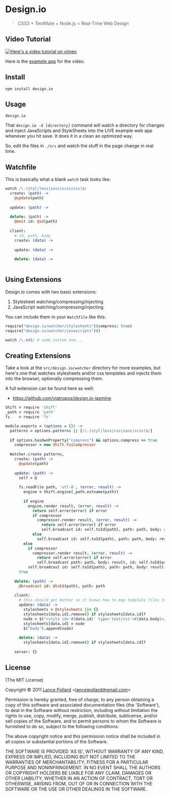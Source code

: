 # Design.io

> CSS3 + TextMate + Node.js = Real-Time Web Design

## Video Tutorial

[![Here's a video tutorial on vimeo](http://i.imgur.com/JunAS.png)](http://player.vimeo.com/video/31589739?title=0&amp;byline=0&amp;portrait=0&autoplay=true)

Here is the [example app](https://github.com/viatropos/design.io-example) for the video.

## Install

```
npm install design.io
```

## Usage

```
design.io
```

That `design.io -d [directory]` command will watch a directory for changes and inject JavaScripts and StyleSheets into the LIVE example web app whenever you hit save.  It does it in a clean an optimized way.

So, edit the files in `./src` and watch the stuff in the page change in real time.

## Watchfile

This is basically what a blank `watch` task looks like:

``` coffeescript
watch /\.(styl|less|sass|scss|css)$/
  create: (path) ->
    @update(path)
    
  update: (path) ->
  
  delete: (path) ->
    @emit id: @id(path)
  
  client:
    # id, path, body
    create: (data) ->
  
    update: (data) ->
      
    delete: (data) ->
      
```

## Using Extensions

Design.io comes with two basic extensions:

1. Stylesheet watching/compressing/injecting
2. JavaScript watching/compressing/injecting

You can include them in your `Watchfile` like this:

``` coffeescript
require("design.io/watcher/stylesheets")(compress: true)
require("design.io/watcher/javascripts")()

watch /\.md$/ # some custom one...
```

## Creating Extensions

Take a look at the `src/design.io/watcher` directory for more examples, but here's one that watches stylesheets and/or css templates and injects them into the browser, optionally compressing them.

A full extension can be found here as well:

- https://github.com/viatropos/design.io-jasmine

``` coffeescript
Shift = require 'shift'
_path = require 'path'
fs    = require 'fs'

module.exports = (options = {}) ->
  patterns = options.patterns || [/\.(styl|less|css|sass|scss)$/]
  
  if options.hasOwnProperty("compress") && options.compress == true
    compressor = new Shift.YuiCompressor
  
  Watcher.create patterns,
    create: (path) ->
      @update(path)
    
    update: (path) ->
      self = @
      
      fs.readFile path, 'utf-8', (error, result) ->
        engine = Shift.engine(_path.extname(path))
        
        if engine
          engine.render result, (error, result) ->
            return self.error(error) if error
            if compressor
              compressor.render result, (error, result) ->
                return self.error(error) if error
                self.broadcast id: self.toId(path), path: path, body: result
            else
              self.broadcast id: self.toId(path), path: path, body: result
        else
          if compressor
            compressor.render result, (error, result) ->
              return self.error(error) if error
              self.broadcast path: path, body: result, id: self.toId(path)
          self.broadcast id: self.toId(path), path: path, body: result
      true
        
    delete: (path) ->
      @broadcast id: @toId(path), path: path
    
    client:
      # this should get better so it knows how to map template files to browser files
      update: (data) ->
        stylesheets = @stylesheets ||= {}
        stylesheets[data.id].remove() if stylesheets[data.id]?
        node = $("<style id='#{data.id}' type='text/css'>#{data.body}</style>")
        stylesheets[data.id] = node
        $("body").append(node)
      
      delete: (data) ->
        stylesheets[data.id].remove() if stylesheets[data.id]?
        
    server: {}
```

## License

(The MIT License)

Copyright &copy; 2011 [Lance Pollard](http://twitter.com/viatropos) &lt;lancejpollard@gmail.com&gt;

Permission is hereby granted, free of charge, to any person obtaining a copy of this software and associated documentation files (the 'Software'), to deal in the Software without restriction, including without limitation the rights to use, copy, modify, merge, publish, distribute, sublicense, and/or sell copies of the Software, and to permit persons to whom the Software is furnished to do so, subject to the following conditions:

The above copyright notice and this permission notice shall be included in all copies or substantial portions of the Software.

THE SOFTWARE IS PROVIDED 'AS IS', WITHOUT WARRANTY OF ANY KIND, EXPRESS OR IMPLIED, INCLUDING BUT NOT LIMITED TO THE WARRANTIES OF MERCHANTABILITY, FITNESS FOR A PARTICULAR PURPOSE AND NONINFRINGEMENT. IN NO EVENT SHALL THE AUTHORS OR COPYRIGHT HOLDERS BE LIABLE FOR ANY CLAIM, DAMAGES OR OTHER LIABILITY, WHETHER IN AN ACTION OF CONTRACT, TORT OR OTHERWISE, ARISING FROM, OUT OF OR IN CONNECTION WITH THE SOFTWARE OR THE USE OR OTHER DEALINGS IN THE SOFTWARE.
